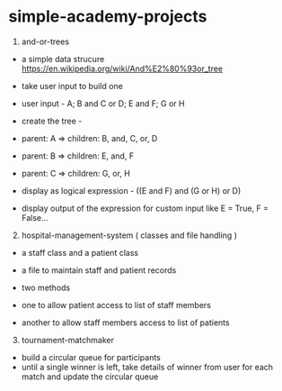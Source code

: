# simple-academy-projects

1. and-or-trees

* a simple data strucure https://en.wikipedia.org/wiki/And%E2%80%93or_tree

* take user input to build one

* user input - A; B and C or D; E and F; G or H

* create the tree - 
* parent: A => children: B, and, C, or, D
* parent: B => children: E, and, F
* parent: C => children: G, or, H

* display as logical expression - ((E and F) and (G or H) or D)

* display output of the expression for custom input like E = True, F = False...

2. hospital-management-system ( classes and file handling )

* a staff class and a patient class
* a file to maintain staff and patient records

* two methods 
* one to allow patient access to list of staff members
* another to allow staff members access to list of patients

3. tournament-matchmaker

* build a circular queue for participants
* until a single winner is left, take details of winner from user for each match and update the circular queue

